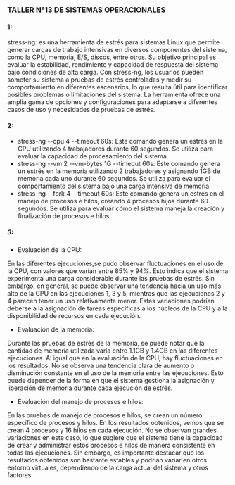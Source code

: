 ### TALLER N°13 DE SISTEMAS OPERACIONALES


#### 1:

stress-ng: es una herramienta de estrés para sistemas Linux que permite generar cargas de trabajo intensivas en diversos componentes del sistema, como la CPU, memoria, E/S, discos, entre otros. Su objetivo principal es evaluar la estabilidad, rendimiento y capacidad de respuesta del sistema bajo condiciones de alta carga. Con stress-ng, los usuarios pueden someter su sistema a pruebas de estrés controladas y medir su comportamiento en diferentes escenarios, lo que resulta útil para identificar posibles problemas o limitaciones del sistema. La herramienta ofrece una amplia gama de opciones y configuraciones para adaptarse a diferentes casos de uso y necesidades de pruebas de estrés.

#### 2:

* stress-ng --cpu 4 --timeout 60s: Este comando genera un estrés en la CPU utilizando 4 trabajadores durante 60 segundos. Se utiliza para evaluar la capacidad de procesamiento del sistema.
* stress-ng --vm 2 --vm-bytes 1G --timeout 60s: Este comando genera un estrés en la memoria utilizando 2 trabajadores y asignando 1GB de memoria cada uno durante 60 segundos. Se utiliza para evaluar el comportamiento del sistema bajo una carga intensiva de memoria.
* stress-ng --fork 4 --timeout 60s: Este comando genera un estrés en el manejo de procesos e hilos, creando 4 procesos hijos durante 60 segundos. Se utiliza para evaluar cómo el sistema maneja la creación y finalización de procesos e hilos.


##### 3:

* Evaluación de la CPU:

En las diferentes ejecuciones,se pudo observar fluctuaciones en el uso de la CPU, con valores que varían entre 85% y 94%. Esto indica que el sistema experimenta una carga considerable durante las pruebas de estrés. Sin embargo, en general, se puede observar una tendencia hacia un uso más alto de la CPU en las ejecuciones 1, 3 y 5, mientras que las ejecuciones 2 y 4 parecen tener un uso relativamente menor. Estas variaciones podrían deberse a la asignación de tareas específicas a los núcleos de la CPU y a la disponibilidad de recursos en cada ejecución.

* Evaluación de la memoria:

Durante las pruebas de estrés de la memoria, se puede notar que la cantidad de memoria utilizada varía entre 1.1GB y 1.4GB en las diferentes ejecuciones. Al igual que en la evaluación de la CPU, hay fluctuaciones en los resultados. No se observa una tendencia clara de aumento o disminución constante en el uso de la memoria entre las ejecuciones. Esto puede depender de la forma en que el sistema gestiona la asignación y liberación de memoria durante cada ejecución de estrés.

* Evaluación del manejo de procesos e hilos:

En las pruebas de manejo de procesos e hilos, se crean un número específico de procesos y hilos. En los resultados obtenidos, vemos que se crean 4 procesos y 16 hilos en cada ejecución. No se observan grandes variaciones en este caso, lo que sugiere que el sistema tiene la capacidad de crear y administrar estos procesos e hilos de manera consistente en todas las ejecuciones. Sin embargo, es importante destacar que los resultados obtenidos son bastante estables y podrían variar en otros entorno virtuales, dependiendo de la carga actual del sistema y otros factores.
